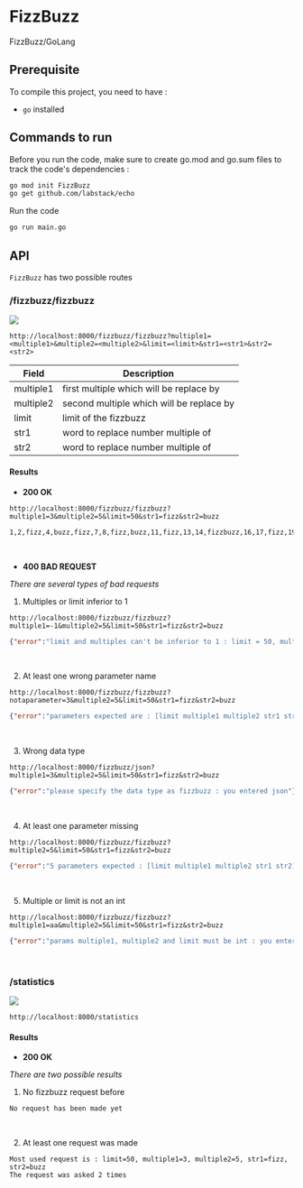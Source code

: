 # FizzBuzz
FizzBuzz/GoLang

## Prerequisite
To compile this project, you need to have :
- `go` installed

## Commands to run

Before you run the code, make sure to create go.mod and go.sum files to track the code's dependencies :
```sh
go mod init FizzBuzz
go get github.com/labstack/echo
```

Run the code
```sh
go run main.go
```

## API
`FizzBuzz` has two possible routes
<br>

### **/fizzbuzz/fizzbuzz**
![](https://img.shields.io/badge/Request-GET-green.svg?style=flat)
```http
http://localhost:8000/fizzbuzz/fizzbuzz?multiple1=<multiple1>&multiple2=<multiple2>&limit=<limit>&str1=<str1>&str2=<str2>
```

| Field | Description
| ----- | -----------
| multiple1 | first multiple which will be replace by <str1>
| multiple2 | second multiple which will be replace by <str2>
| limit | limit of the fizzbuzz
| str1 | word to replace number multiple of <multiple1>
| str2 | word to replace number multiple of <multiple2>

#### Results

- **200 OK**

```http
http://localhost:8000/fizzbuzz/fizzbuzz?multiple1=3&multiple2=5&limit=50&str1=fizz&str2=buzz
```
```string
1,2,fizz,4,buzz,fizz,7,8,fizz,buzz,11,fizz,13,14,fizzbuzz,16,17,fizz,19,buzz,fizz,22,23,fizz,buzz,26,fizz,28,29,fizzbuzz,31,32,fizz,34,buzz,fizz,37,38,fizz,buzz,41,fizz,43,44,fizzbuzz,46,47,fizz,49,buzz
```
<br>

- **400 BAD REQUEST**
  
*There are several types of bad requests*
<br>
  
1. Multiples or limit inferior to 1
```http
http://localhost:8000/fizzbuzz/fizzbuzz?multiple1=-1&multiple2=5&limit=50&str1=fizz&str2=buzz
```
```json
{"error":"limit and multiples can't be inferior to 1 : limit = 50, multiple1 = -1, multiple2 = 5"}
```
<br>

2. At least one wrong parameter name
```http
http://localhost:8000/fizzbuzz/fizzbuzz?notaparameter=3&multiple2=5&limit=50&str1=fizz&str2=buzz
```
```json
{"error":"parameters expected are : [limit multiple1 multiple2 str1 str2]"}
```
<br>

3. Wrong data type
```http
http://localhost:8000/fizzbuzz/json?multiple1=3&multiple2=5&limit=50&str1=fizz&str2=buzz
```
```json
{"error":"please specify the data type as fizzbuzz : you entered json"}
```
<br>

4. At least one parameter missing
```http
http://localhost:8000/fizzbuzz/fizzbuzz?multiple2=5&limit=50&str1=fizz&str2=buzz
```
```json
{"error":"5 parameters expected : [limit multiple1 multiple2 str1 str2]"}
```
<br>

5. Multiple or limit is not an int
```http
http://localhost:8000/fizzbuzz/fizzbuzz?multiple1=aa&multiple2=5&limit=50&str1=fizz&str2=buzz
```
```json
{"error":"params multiple1, multiple2 and limit must be int : you entered limit = 50, multiple1 = aa, multiple2 = 5"}
```
<br>

### **/statistics**
![](https://img.shields.io/badge/Request-GET-green.svg?style=flat)
```http
http://localhost:8000/statistics
```

#### Results

- **200 OK**

*There are two possible results*
<br>
1. No fizzbuzz request before  

```string
No request has been made yet
```
<br>

2. At least one request was made
```string
Most used request is : limit=50, multiple1=3, multiple2=5, str1=fizz, str2=buzz
The request was asked 2 times
```
